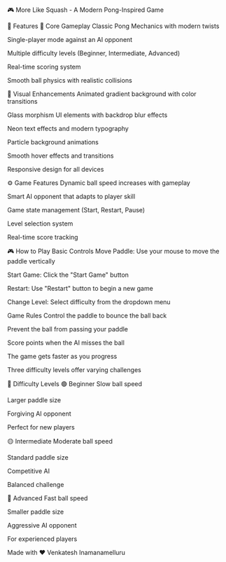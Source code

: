 🎮 More Like Squash - A Modern Pong-Inspired Game

🚀 Features
🎯 Core Gameplay
Classic Pong Mechanics with modern twists

Single-player mode against an AI opponent

Multiple difficulty levels (Beginner, Intermediate, Advanced)

Real-time scoring system

Smooth ball physics with realistic collisions

🎨 Visual Enhancements
Animated gradient background with color transitions

Glass morphism UI elements with backdrop blur effects

Neon text effects and modern typography

Particle background animations

Smooth hover effects and transitions

Responsive design for all devices

⚙️ Game Features
Dynamic ball speed increases with gameplay

Smart AI opponent that adapts to player skill

Game state management (Start, Restart, Pause)

Level selection system

Real-time score tracking

🎮 How to Play
Basic Controls
Move Paddle: Use your mouse to move the paddle vertically

Start Game: Click the "Start Game" button

Restart: Use "Restart" button to begin a new game

Change Level: Select difficulty from the dropdown menu

Game Rules
Control the paddle to bounce the ball back

Prevent the ball from passing your paddle

Score points when the AI misses the ball

The game gets faster as you progress

Three difficulty levels offer varying challenges

🎯 Difficulty Levels
🟢 Beginner
Slow ball speed

Larger paddle size

Forgiving AI opponent

Perfect for new players

🟡 Intermediate
Moderate ball speed

Standard paddle size

Competitive AI

Balanced challenge

🔴 Advanced
Fast ball speed

Smaller paddle size

Aggressive AI opponent

For experienced players

Made with ❤️ Venkatesh Inamanamelluru
